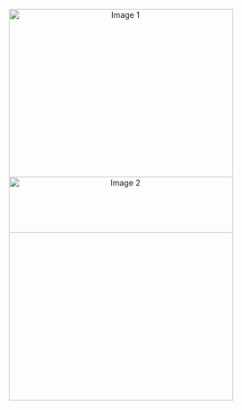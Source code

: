 <p align="center">
  <img src="https://tuwaiq.edu.sa/img/logos/Logos_full%20color.png" alt="Image 1" width="400" style="margin-bottom: -100px;"/>
  <img src="https://cdn.siasat.com/wp-content/uploads/2023/03/Riyadh-Metro.jpg" alt="Image 2" width="400" style="margin-bottom: 30px;"/>
</p>
